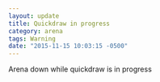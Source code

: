 ```yaml
---
layout: update
title: Quickdraw in progress
category: arena
tags: Warning
date: "2015-11-15 10:03:15 -0500"
---
```


Arena down while quickdraw is in progress
